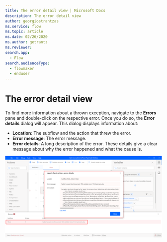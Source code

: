 ```yaml
---
title: The error detail view | Microsoft Docs
description: The error detail view
author: georgiostrantzas
ms.service: flow
ms.topic: article
ms.date: 02/26/2020
ms.author: getrantz
ms.reviewer:
search.app: 
  - Flow
search.audienceType: 
  - flowmaker
  - enduser
---
```


# The error detail view

To find more information about a thrown exception, navigate to the **Errors** pane and double-click on the respective error. Once you do so, the **Error details** dialog will appear. This dialog displays information about:

- **Location**: The subflow and the action that threw the error.
- **Error message**: The error message.
- **Error details**: A long description of the error. These details give a clear message about why the error happened and what the cause is.

![The Error details dialog](../media/error-detail-view/error-details.png)